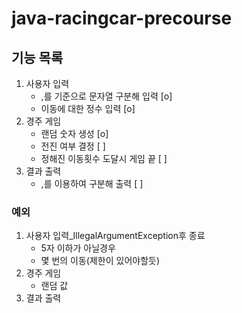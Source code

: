 # java-racingcar-precourse
## 기능 목록
1. 사용자 입력
   - ,를 기준으로 문자열 구분해 입력 [o]
   - 이동에 대한 정수 입력 [o]
2. 경주 게임
   - 랜덤 숫자 생성 [o]
   - 전진 여부 결정 [ ]
   - 정해진 이동횟수 도달시 게임 끝 [ ]
3. 결과 출력
   - ,를 이용하여 구분해 출력 [ ]

### 예외
1. 사용자 입력_IllegalArgumentException후 종료
   - 5자 이하가 아닐경우
   - 몇 번의 이동(제한이 있어야할듯)
2. 경주 게임
   - 랜덤 값
3. 결과 출력
